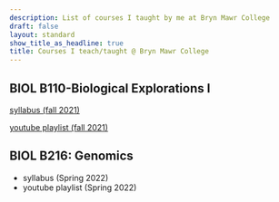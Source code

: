 ```yaml
---
description: List of courses I taught by me at Bryn Mawr College
draft: false
layout: standard
show_title_as_headline: true
title: Courses I teach/taught @ Bryn Mawr College
---
```


## BIOL B110-Biological Explorations I

 <i class="fas fa-file-pdf"></i> [syllabus (fall 2021)](110-2021-Course-information.pdf)

 <i class="fab fa-youtube"></i> [youtube playlist (fall 2021)](https://youtube.com/playlist?list=PLA3ArwPxU4MwatkKW8fHO6vmCc-eh7t3i)

## BIOL B216: Genomics

+ syllabus (Spring 2022)
+ youtube playlist (Spring 2022)

